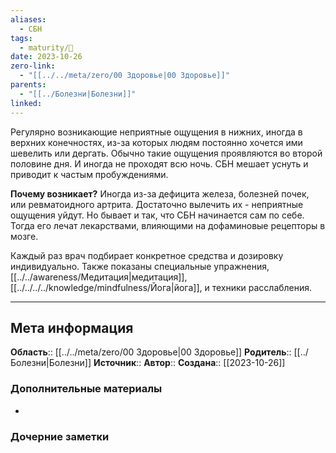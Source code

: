 ```yaml
---
aliases:
  - СБН
tags:
  - maturity/🌱
date: 2023-10-26
zero-link:
  - "[[../../meta/zero/00 Здоровье|00 Здоровье]]"
parents:
  - "[[../Болезни|Болезни]]"
linked:
---
```

Регулярно возникающие неприятные ощущения в нижних, иногда в верхних конечностях, из-за которых людям постоянно хочется ими шевелить или дергать. Обычно такие ощущения проявляются во второй половине дня. И иногда не проходят всю ночь. СБН мешает уснуть и приводит к частым пробуждениями.

**Почему возникает?**
Иногда из-за дефицита железа, болезней почек, или ревматоидного артрита. Достаточно вылечить их - неприятные ощущения уйдут. Но бывает и так, что СБН начинается сам по себе. Тогда его лечат лекарствами, влияющими на дофаминовые рецепторы в мозге. 

Каждый раз врач подбирает конкретное средства и дозировку индивидуально. Также показаны специальные упражнения, [[../../awareness/Медитация|медитация]], [[../../../../knowledge/mindfulness/Йога|йога]], и техники расслабления.
***
## Мета информация
**Область**:: [[../../meta/zero/00 Здоровье|00 Здоровье]]
**Родитель**:: [[../Болезни|Болезни]]
**Источник**:: 
**Автор**:: 
**Создана**:: [[2023-10-26]]
### Дополнительные материалы
- 
### Дочерние заметки
<!-- QueryToSerialize: LIST FROM [[]] WHERE contains(Родитель, this.file.link) or contains(parents, this.file.link) -->

